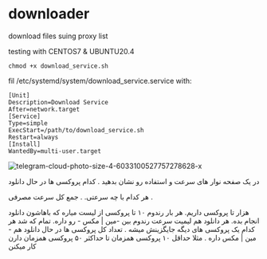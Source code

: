# downloader
download files suing proxy list

testing with CENTOS7 & UBUNTU20.4


    chmod +x download_service.sh

fil /etc/systemd/system/download_service.service with:

    [Unit]
    Description=Download Service
    After=network.target
    [Service]
    Type=simple
    ExecStart=/path/to/download_service.sh
    Restart=always
    [Install]
    WantedBy=multi-user.target



![telegram-cloud-photo-size-4-6033100527757278628-x](https://github.com/djmohsen/downloader/assets/1389139/d407e9b3-55ff-4008-b755-543fde483da5)

 در یک صفحه نوار های سرعت و استفاده رو نشان بدهید
 .
کدام پروکسی ها در حال دانلود

هر کدام با چه سرعتی.
.
جمع کل سرعت مصرفی
.

هزار تا پروکسی داریم. هر بار رندوم ۱۰ تا پروکسی از لیست میاره که باهاشون دانلود انجام بده. هر دانلود هم لیمیت سرعت رندوم بین -مین | مکس - رو داره. تمام که شد هر کدام یک پروکسی های دیگه جایگزینش میشه . تعداد کل پروکسی ها در حال دانلود هم - مین | مکس داره . مثلا حداقل ۱۰ پروکسی همزمان تا حداکثر ۵۰ پروکسی همزمان دارن کار میکنن
